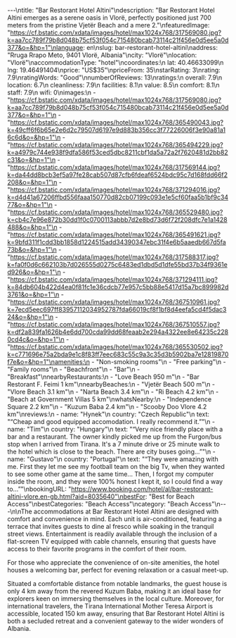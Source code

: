 ---\ntitle: "Bar Restorant Hotel Altini"\ndescription: "Bar Restorant Hotel Altini emerges as a serene oasis in Vlorë, perfectly positioned just 700 meters from the pristine Vjetër Beach and a mere 2."\nfeaturedImage: "https://cf.bstatic.com/xdata/images/hotel/max1024x768/317569080.jpg?k=aa7cc789f79b8d048b75cf53f054c715480bcab73114c21f456e0d5ee5a0d377&o=&hp=1"\nlanguage: en\nslug: bar-restorant-hotel-altini\naddress: "Rruga Rrapo Meto, 9401 Vlorë, Albania"\ncity: "Vlorë"\nlocation: "Vlorë"\naccommodationType: "hotel"\ncoordinates:\n  lat: 40.46633099\n  lng: 19.46491404\nprice: "US$35"\npriceFrom: 35\nstarRating: 3\nrating: 7.9\nratingWords: "Good"\nnumberOfReviews: 13\nratings:\n  overall: 7.9\n  location: 6.7\n  cleanliness: 7.9\n  facilities: 8.1\n  value: 8.5\n  comfort: 8.1\n  staff: 7.9\n  wifi: 0\nimages:\n  - "https://cf.bstatic.com/xdata/images/hotel/max1024x768/317569080.jpg?k=aa7cc789f79b8d048b75cf53f054c715480bcab73114c21f456e0d5ee5a0d377&o=&hp=1"\n  - "https://cf.bstatic.com/xdata/images/hotel/max1024x768/365490043.jpg?k=49cff6f6b65e2e6d2c79507d6197e9d883b356cc3f77226006f3e90a81a16c6d&o=&hp=1"\n  - "https://cf.bstatic.com/xdata/images/hotel/max1024x768/365494229.jpg?k=a4979c744e938f9dfa586f53ced5dbc8211cbf1da5a72a2f7620481d2bb82c31&o=&hp=1"\n  - "https://cf.bstatic.com/xdata/images/hotel/max1024x768/317569144.jpg?k=da44dd8bcb3ef5a97fe28cab507d87cfb6fdeaf6524bdc95c7d168fdd66f2208&o=&hp=1"\n  - "https://cf.bstatic.com/xdata/images/hotel/max1024x768/371294016.jpg?k=d4d41a67206ffbd556faaa150770d82cb07199c093e1e5cf60faa5b1bf9c3477&o=&hp=1"\n  - "https://cf.bstatic.com/xdata/images/hotel/max1024x768/365529480.jpg?k=cb4c7e96e872b30dd1f0c0700113abbb7d2e8bd73d6f72f208dfc7e1a1428488&o=&hp=1"\n  - "https://cf.bstatic.com/xdata/images/hotel/max1024x768/365491621.jpg?k=9bfd311f1cdd3bb1858d1224515add34390347ebc31f4e6b5aaedb667d5fa73b&o=&hp=1"\n  - "https://cf.bstatic.com/xdata/images/hotel/max1024x768/317588317.jpg?k=fa0f0d6c662103b7d026555d0275c6483ed1dbd5d1dfe55bd37b34f9361ed926&o=&hp=1"\n  - "https://cf.bstatic.com/xdata/images/hotel/max1024x768/371294111.jpg?k=84db604b422d4ea0f81fc1e36cdcb77e957c5bb88e5417d15a7bc899982d3761&o=&hp=1"\n  - "https://cf.bstatic.com/xdata/images/hotel/max1024x768/367510961.jpg?k=7ecd5eec697ff83957112034952787fda66019cf8f1bf8d4eefa5cd4f5dac324&o=&hp=1"\n  - "https://cf.bstatic.com/xdata/images/hotel/max1024x768/367510557.jpg?k=df2a839fa1626b4e6dd700cda99dd68feaab2e294a4322ee8e64235c2280cd4c&o=&hp=1"\n  - "https://cf.bstatic.com/xdata/images/hotel/max1024x768/365530502.jpg?k=c771696e75a2bda9e1c8f83ff7eec683c55c9a3c35d3b5902ba7e12819870f7e&o=&hp=1"\namenities:\n  - "Non-smoking rooms"\n  - "Free parking"\n  - "Family rooms"\n  - "Beachfront"\n  - "Bar"\n  - "Breakfast"\nnearbyRestaurants:\n  - "Love Beach 950 m"\n  - "Bar Restorant F. Feimi 1 km"\nnearbyBeaches:\n  - "Vjetër Beach 500 m"\n  - "Vlore Beach 3.1 km"\n  - "Narta Beach 3.4 km"\n  - "Ri Beach 4.2 km"\n  - "Beach at Government Villas 5 km"\nwhatsNearby:\n  - "Independence Square 2.2 km"\n  - "Kuzum Baba 2.4 km"\n  - "Scooby Doo Vlore 4.2 km"\nreviews:\n  - name: "Hynek"\n    country: "Czech Republic"\n    text: "“Cheap and good equipped accomodation. I really recommend it.”"\n  - name: "Tim"\n    country: "Hungary"\n    text: "“Very nice friendly place with a bar and a restaurant. The owner kindly picked me up from the Furgon/bus stop when I arrived from Tirana. It's a 7 minute drive or 25 minute walk to the hotel which is close to the beach. There are city buses going...”"\n  - name: "Gustavo"\n    country: "Portugal"\n    text: "“They were amazing with me. First they let me see my football team on the big Tv, when they wanted to see some other game at the same time... Then, I forgot my computer inside the room, and they were 100% honest I kept it, so I could find a way to...”"\nbookingURL: "https://www.booking.com/hotel/al/bar-restorant-altini-vlore.en-gb.html?aid=8035640"\nbestFor: "Best for Beach Access"\nbestCategories: "Beach Access"\ncategory: "Beach Access"\n---\n\nThe accommodations at Bar Restorant Hotel Altini are designed with comfort and convenience in mind. Each unit is air-conditioned, featuring a terrace that invites guests to dine al fresco while soaking in the tranquil street views. Entertainment is readily available through the inclusion of a flat-screen TV equipped with cable channels, ensuring that guests have access to their favorite programs in the comfort of their room.

For those who appreciate the convenience of on-site amenities, the hotel houses a welcoming bar, perfect for evening relaxation or a casual meet-up.

Situated a comfortable distance from notable landmarks, the guest house is only 4 km away from the revered Kuzum Baba, making it an ideal base for explorers keen on immersing themselves in the local culture. Moreover, for international travelers, the Tirana International Mother Teresa Airport is accessible, located 150 km away, ensuring that Bar Restorant Hotel Altini is both a secluded retreat and a convenient gateway to the wider wonders of Albania.
